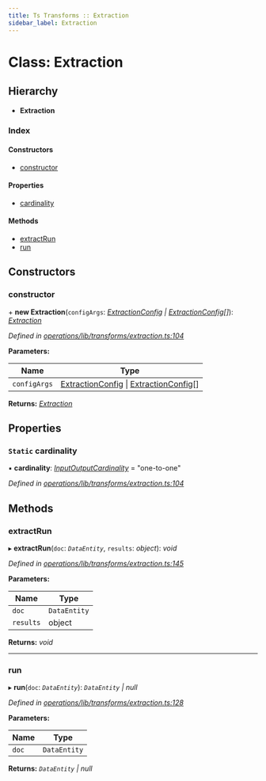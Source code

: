 ```yaml
---
title: Ts Transforms :: Extraction
sidebar_label: Extraction
---
```


# Class: Extraction

## Hierarchy

* **Extraction**

### Index

#### Constructors

* [constructor](extraction.md#constructor)

#### Properties

* [cardinality](extraction.md#static-cardinality)

#### Methods

* [extractRun](extraction.md#extractrun)
* [run](extraction.md#run)

## Constructors

###  constructor

\+ **new Extraction**(`configArgs`: *[ExtractionConfig](../interfaces/extractionconfig.md) | [ExtractionConfig](../interfaces/extractionconfig.md)[]*): *[Extraction](extraction.md)*

*Defined in [operations/lib/transforms/extraction.ts:104](https://github.com/terascope/teraslice/blob/7cdb60b1/packages/ts-transforms/src/operations/lib/transforms/extraction.ts#L104)*

**Parameters:**

Name | Type |
------ | ------ |
`configArgs` | [ExtractionConfig](../interfaces/extractionconfig.md) \| [ExtractionConfig](../interfaces/extractionconfig.md)[] |

**Returns:** *[Extraction](extraction.md)*

## Properties

### `Static` cardinality

▪ **cardinality**: *[InputOutputCardinality](../overview.md#inputoutputcardinality)* = "one-to-one"

*Defined in [operations/lib/transforms/extraction.ts:104](https://github.com/terascope/teraslice/blob/7cdb60b1/packages/ts-transforms/src/operations/lib/transforms/extraction.ts#L104)*

## Methods

###  extractRun

▸ **extractRun**(`doc`: *`DataEntity`*, `results`: *object*): *void*

*Defined in [operations/lib/transforms/extraction.ts:145](https://github.com/terascope/teraslice/blob/7cdb60b1/packages/ts-transforms/src/operations/lib/transforms/extraction.ts#L145)*

**Parameters:**

Name | Type |
------ | ------ |
`doc` | `DataEntity` |
`results` | object |

**Returns:** *void*

___

###  run

▸ **run**(`doc`: *`DataEntity`*): *`DataEntity` | null*

*Defined in [operations/lib/transforms/extraction.ts:128](https://github.com/terascope/teraslice/blob/7cdb60b1/packages/ts-transforms/src/operations/lib/transforms/extraction.ts#L128)*

**Parameters:**

Name | Type |
------ | ------ |
`doc` | `DataEntity` |

**Returns:** *`DataEntity` | null*
